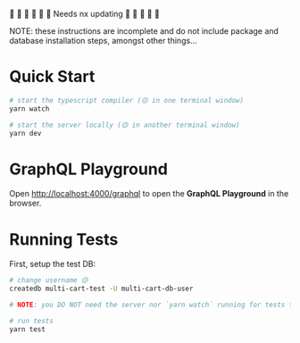 🔴 🔴 🔴 🔴 🔴 
🔴 Needs nx updating
🔴 🔴 🔴 🔴 🔴 



NOTE: these instructions are incomplete and do not include package and database installation steps, amongst other things...

# Quick Start

```sh
# start the typescript compiler (🟡 in one terminal window)
yarn watch
```

```sh
# start the server locally (🟡 in another terminal window)
yarn dev
```

# GraphQL Playground

Open [http://localhost:4000/graphql](http://localhost:4000/graphql) to open the **GraphQL Playground** in the browser.



# Running Tests

First, setup the test DB:
```sh
# change username 🟡
createdb multi-cart-test -U multi-cart-db-user

# NOTE: you DO NOT need the server nor `yarn watch` running for tests to work!

# run tests
yarn test

```